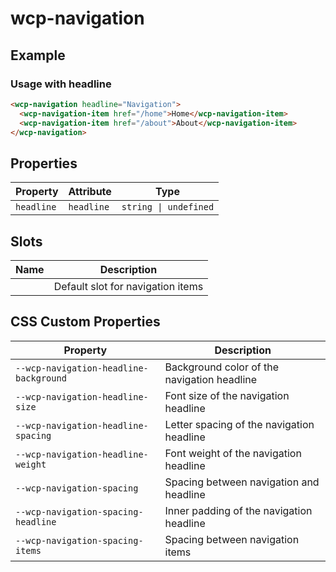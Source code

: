# wcp-navigation

## Example

### Usage with headline

```html
<wcp-navigation headline="Navigation">
  <wcp-navigation-item href="/home">Home</wcp-navigation-item>
  <wcp-navigation-item href="/about">About</wcp-navigation-item>
</wcp-navigation>
```

## Properties

| Property   | Attribute  | Type                  |
|------------|------------|-----------------------|
| `headline` | `headline` | `string \| undefined` |

## Slots

| Name | Description                       |
|------|-----------------------------------|
|      | Default slot for navigation items |

## CSS Custom Properties

| Property                               | Description                                 |
|----------------------------------------|---------------------------------------------|
| `--wcp-navigation-headline-background` | Background color of the navigation headline |
| `--wcp-navigation-headline-size`       | Font size of the navigation headline        |
| `--wcp-navigation-headline-spacing`    | Letter spacing of the navigation headline   |
| `--wcp-navigation-headline-weight`     | Font weight of the navigation headline      |
| `--wcp-navigation-spacing`             | Spacing between navigation and headline     |
| `--wcp-navigation-spacing-headline`    | Inner padding of the navigation headline    |
| `--wcp-navigation-spacing-items`       | Spacing between navigation items            |

